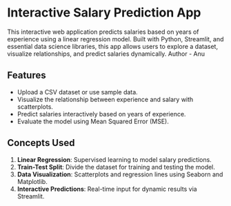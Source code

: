 # Interactive Salary Prediction App

This interactive web application predicts salaries based on years of experience using a linear regression model. Built with Python, Streamlit, and essential data science libraries, this app allows users to explore a dataset, visualize relationships, and predict salaries dynamically.
Author - Anu

## Features
- Upload a CSV dataset or use sample data.
- Visualize the relationship between experience and salary with scatterplots.
- Predict salaries interactively based on years of experience.
- Evaluate the model using Mean Squared Error (MSE).

## Concepts Used
1. **Linear Regression**: Supervised learning to model salary predictions.
2. **Train-Test Split**: Divide the dataset for training and testing the model.
3. **Data Visualization**: Scatterplots and regression lines using Seaborn and Matplotlib.
4. **Interactive Predictions**: Real-time input for dynamic results via Streamlit.
